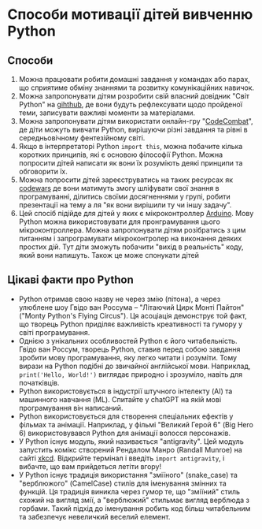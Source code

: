 # Способи мотивації дітей вивченню Python

## Способи

1. Можна працювати робити домашні завдання у командах або парах, що сприятиме обміну знаннями та розвитку комунікаційних навичок.
2. Можна запропонувати дітям розробити свій власний довідник "Світ Python" на [gihthub](https://github.com/), де вони будуть рефлексувати щодо пройденої теми, записувати важливі моменти за матеріалами.
3. Можна запропонувати дітям використати онлайн-гру "[CodeCombat](https://codecombat.com/)", де діти можуть вивчати Python, вирішуючи різні завдання та рівні в середньовічному фентезійному світі.
4. Якщо в інтерпретаторі Python ```import this```, можна побачите кілька коротких принципів, які є основою філософії Python. Можна попросити дітей написати як вони їх розуміють деякі принципи та обговорити їх.
5. Можна попросити дітей зареєструватись на таких ресурсах як [codewars](https://www.codewars.com/) де вони матимуть змогу шліфувати свої знання в програмуванні, ділитись своїми досягненнями у групі, робити презентації на тему а ля "як вони вирішили ту чи іншу задачу".
6. Цей спосіб підійде для дітей у яких є мікроконтроллер [Arduino](https://www.arduino.cc/). Мову Python можна використовувати для пронграмування цього мікроконтроллера. Можна запропонувати дітям розібратись з цим питанням і запрограмувати мікроконтролер на виконання деяких простих дій. Тут діти зможуть побачити "вихід в реальність" коду, який вони напишуть. Також це може спонукати дітей 

## Цікаві факти про Python

- Python отримав свою назву не через змію (пітона), а через улюблене шоу Гвідо ван Россума – "Літаючий Цирк Монті Пайтон" ("Monty Python's Flying Circus"). Ця асоціація демонструє той факт, що творець Python приділяє важливість креативності та гумору у світі програмування.
- Однією з унікальних особливостей Python є його читабельність. Гвідо ван Россум, творець Python, ставив перед собою завдання зробити мову програмування, яку легко читати і розуміти. Тому вирази на Python подібні до звичайної англійської мови. Наприклад, ```print('Hello, World!')``` виглядає природно і зрозуміло, навіть для початківців.
- Python використовується в індустрії штучного інтелекту (AI) та машинного навчання (ML). Спитайте у chatGPT на якій мові програмування він написаний.
- Python використовується для створення спеціальних ефектів у фільмах та анімації. Наприклад, у фільмі "Великий Герой 6" (Big Hero 6) використовувався Python для анімації волосся персонажів.
- У Python існує модуль, який називається "antigravity". Цей модуль запустить комікс створений Рендалом Манро (Randall Munroe) на сайті [xkcd](https://xkcd.com/354/). Відкрийте термінал і введіть ```import antigravity```, і вибачте, що вам прийдеться летіти вгору!
- У Python існує традиція використання "зміїного" (snake_case) та "верблюжого" (CamelCase) стилів для іменування змінних та функцій. Ця традиція виникла через гумор те, що "зміїний" стиль схожий на вигляд змії, а "верблюжий" стильмає вигляд верблюда з горбами. Такий підхід до іменування робить код більш читабельним та забезпечує невеличкий веселий елемент.
